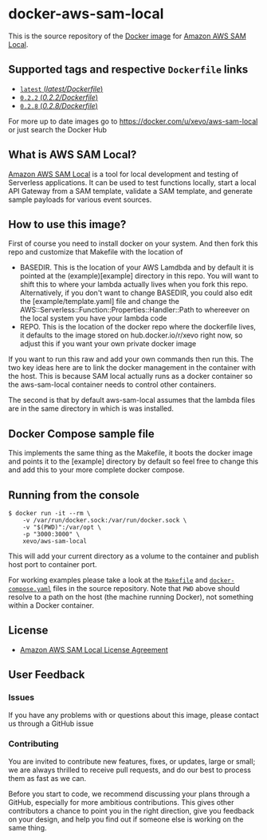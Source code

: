 
# docker-aws-sam-local

This is the source repository of the [Docker image](https://hub.docker.com/r/cnadiminti/aws-sam-local/) for [Amazon AWS SAM Local](https://github.com/awslabs/aws-sam-local).

## Supported tags and respective `Dockerfile` links
-	[`latest` (*latest/Dockerfile*)](Dockerfile)
- [`0.2.2` (*0.2.2/Dockerfile*)](Dockerfile)
- [`0.2.8` (*0.2.8/Dockerfile*)](Dockerfile)

For more up to date images go to https://docker.com/u/xevo/aws-sam-local or just
search the Docker Hub


## What is AWS SAM Local?

[Amazon AWS SAM Local](https://github.com/awslabs/aws-sam-local) is a tool for local development and testing of Serverless applications. It can be used to test functions locally, start a local API Gateway from a SAM template, validate a SAM template, and generate sample payloads for various event sources.

## How to use this image?
First of course you need to install docker on your system. And then fork this
repo and customize that Makefile with the location of 

- BASEDIR. This is the location of your AWS Lamdbda and by default it is pointed
  at the (example)[example] directory in this repo. You will want to shift this
to where your lambda actually lives when you fork this repo. Alternatively, if
you don't want to change BASEDIR, you could also edit the
[example/template.yaml] file and change the
AWS::Serverless::Function::Properties::Handler::Path to whereever on the local
system you have your lambda code
- REPO. This is the location of the docker repo where the dockerfile lives, it
  defaults to the image stored on hub.docker.io/r/xevo right now, so adjust this
if you want your own private docker image

If you want to run this raw and add your own commands then run this. The two key
ideas here are to link the docker management in the container with the host.
This is because SAM local actually runs as a docker container so the
aws-sam-local container needs to control other containers.

The second is that by default aws-sam-local assumes that the lambda files are in
the same directory in which is was installed.

## Docker Compose sample file
This implements the same thing as the Makefile, it boots the docker image and
points it to the [example] directory by default so feel free to change this and
add this to your more complete docker compose.

## Running from the console

```console
$ docker run -it --rm \
	-v /var/run/docker.sock:/var/run/docker.sock \
	-v "$(PWD)":/var/opt \
	-p "3000:3000" \
	xevo/aws-sam-local

```

This will add your current directory as a volume to the container and publish host port to container port.

For working examples please take a look at the [`Makefile`](Makefile) and [`docker-compose.yaml`](/docker-compose.yaml) files in the source repository. Note that `PWD` above should resolve to a path on the host (the machine running Docker), not something within a Docker container.

## License

- [Amazon AWS SAM Local License Agreement](https://github.com/awslabs/aws-sam-local/blob/master/LICENSE)


## User Feedback

### Issues

If you have any problems with or questions about this image, please contact us through a GitHub issue

### Contributing

You are invited to contribute new features, fixes, or updates, large or small; we are always thrilled to receive pull requests, and do our best to process them as fast as we can.

Before you start to code, we recommend discussing your plans through a GitHub, especially for more ambitious contributions. This gives other contributors a chance to point you in the right direction, give you feedback on your design, and help you find out if someone else is working on the same thing.
